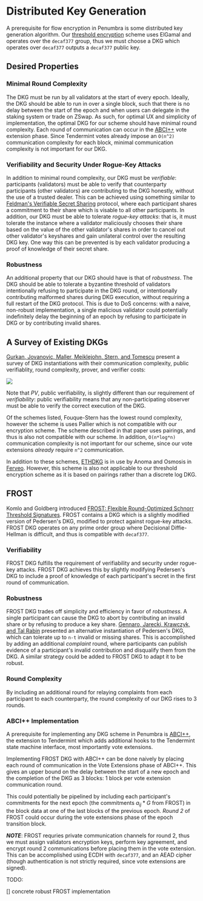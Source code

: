 # Distributed Key Generation

A prerequisite for flow encryption in Penumbra is some distributed key
generation algorithm. Our [threshold encryption](./threshold-encryption.md)
scheme uses ElGamal and operates over the `decaf377` group, thus we must choose
a DKG which operates over `decaf377` outputs a `decaf377` public key. 

## Desired Properties

### Minimal Round Complexity

The DKG must be run by all validators at the start of every epoch. Ideally, the
DKG should be able to run in over a single block, such that there is no delay
between the start of the epoch and when users can delegate in the staking
system or trade on ZSwap. As such, for optimal UX and simplicity of
implementation, the optimal DKG for our scheme should have minimal round
complexity. Each round of communication can occur in the
[ABCI++](https://github.com/tendermint/spec/blob/master/rfc/004-abci%2B%2B.md)
vote extension phase. Since Tendermint votes already impose an `O(n^2)`
communication complexity for each block, minimal communication complexity is
not important for our DKG.

### Verifiability and Security Under Rogue-Key Attacks

In addition to minimal round complexity, our DKG must be *verifiable*:
participants (validators) must be able to verify that counterparty participants
(other validators) are contributing to the DKG honestly, without the use of a
trusted dealer. This can be achieved using something similar to [Feldman's
Verifiable Secret Sharing][feldman] protocol, where each participant shares a
commitment to their share which is visable to all other participants. In
addition, our DKG must be able to tolerate *rogue-key attacks*: that is, it
must tolerate the instance where a validator maliciously chooses their share
based on the value of the other validator's shares in order to cancel out other
validator's keyshares and gain unilateral control over the resulting DKG key.
One way this can be prevented is by each validator producing a proof of
knowledge of their secret share.

### Robustness

An additional property that our DKG should have is that of *robustness*. The
DKG should be able to tolerate a byzantine threshold of validators
intentionally refusing to participate in the DKG round, or intentionally
contributing malformed shares during DKG execution, without requiring a full
restart of the DKG protocol. This is due to DoS concerns: with a naive,
non-robust implementation, a single malicious validator could potentially
indefinitely delay the beginning of an epoch by refusing to participate in DKG
or by contributing invalid shares.


## A Survey of Existing DKGs

[Gurkan, Jovanovic, Maller, Meiklejohn, Stern, and Tomescu][GJMMST] present a survey of DKG instantiations with their communication complexity, public verifiablity, round complexity, prover, and verifier costs:

![](./dkg-table.png)

Note that *PV*, public verifiability, is slightly different than our
requirement of *verifiability*: public verifiability means that any
non-participating observer must be able to verify the correct execution of the
DKG.

Of the schemes listed, Fouque-Stern has the lowest round complexity, however
the scheme is uses Pallier which is not compatible with our encryption scheme.
The scheme described in that paper uses pairings, and thus is also not
compatible with our scheme. In addition, `O(n*log*n)` communication complexity
is not important for our scheme, since our vote extensions *already* require
`n^2` communication.

In addition to these schemes, [ETHDKG][ethdkg] is in use by Anoma and Osmosis
in
[Ferveo](https://anoma.network/blog/ferveo-a-distributed-key-generation-scheme-for-front-running-protection/).
However, this scheme is also not applicable to our threshold encryption scheme
as it is based on pairings rather than a discrete log DKG.

## FROST

Komlo and Goldberg introduced [FROST: Flexible Round-Optimized Schnorr
Threshold Signatures][frost]. FROST contains a DKG which is a slightly modified
version of Pedersen's DKG, modified to protect against rogue-key attacks. FROST
DKG operates on any prime order group where Decisional Diffie-Hellman is
difficult, and thus is compatible with `decaf377`. 


### Verifiability 

FROST DKG fulfills the requirement of verifiability and security under
rogue-key attacks. FROST DKG achieves this by slightly modifying Pedersen's DKG
to include a proof of knowledge of each participant's secret in the first round
of communication.

### Robustness

FROST DKG trades off simplicity and efficiency in favor of *robustness*. A
single participant can cause the DKG to abort by contributing an invalid share
or by refusing to produce a key share. [Gennaro, Jarecki, Krawczyk, and Tal
Rabin][gennaro] presented an alternative instantiation of Pedersen's DKG, which
can tolerate up to `n-t` invalid or missing shares. This is accomplished by
adding an additional *complaint* round, where participants can publish evidence
of a participant's invalid contribution and disqualify them from the DKG. A
similar strategy could be added to FROST DKG to adapt it to be robust.

### Round Complexity

By including an additional round for relaying complaints from each participant
to each counterparty, the round complexity of our DKG rises to 3 rounds.

### ABCI++ Implementation

A prerequisite for implementing any DKG scheme in Penumbra is
[ABCI++](https://github.com/tendermint/spec/blob/master/rfc/004-abci%2B%2B.md),
the extension to Tendermint which adds additional hooks to the Tendermint state
machine interface, most importantly vote extensions.

Implementing FROST DKG with ABCI++ can be done naively by placing each round of
communication in the Vote Extensions phase of ABCI++. This gives an upper bound
on the delay between the start of a new epoch and the completion of the DKG as
3 blocks: 1 block per vote extension communication round.

This could potentially be pipelined by including each participant's commitments for the next epoch (the commitments $a_{ij}*G$ from FROST) in the block data at one of the last blocks of the previous epoch. *Round 2* of FROST could occur during the vote extensions phase of the epoch transition block.

***NOTE***: FROST requries private communication channels for round 2, thus we
must assign validators encryption keys, perform key agreement, and encrypt
round 2 communications before placing them in the vote extension. This can be
accomplished using ECDH with `decaf377`, and an AEAD cipher (though
authentication is not strictly required, since vote extensions are signed). 


TODO:

[] concrete robust FROST implementation


[ethdkg]: https://eprint.iacr.org/2019/985
[feldman]: https://www.cs.umd.edu/~gasarch/TOPICS/secretsharing/feldmanVSS.pdf
[gennaro]: http://citeseerx.ist.psu.edu/viewdoc/download?doi=10.1.1.134.6445&rep=rep1&type=pdf
[GJMMST]: https://eprint.iacr.org/2021/005.pdf
[frost]: https://eprint.iacr.org/2020/852.pdf
